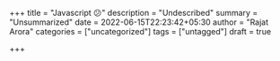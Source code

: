 +++
title = "Javascript :confused:"
description = "Undescribed"
summary = "Unsummarized"
date = 2022-06-15T22:23:42+05:30
author = "Rajat Arora"
categories = ["uncategorized"]
tags = ["untagged"]
draft = true

+++